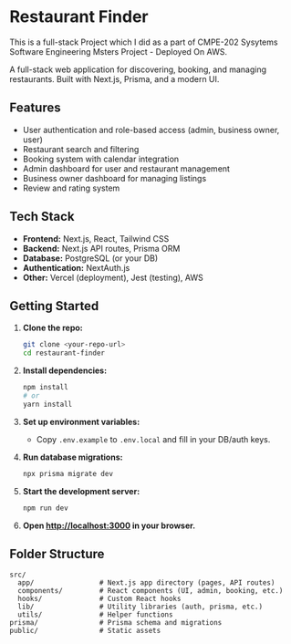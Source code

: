 # Restaurant Finder
This is a full-stack Project which I did as a part of CMPE-202 Sysytems Software Engineering Msters Project - Deployed On AWS.

A full-stack web application for discovering, booking, and managing restaurants. Built with Next.js, Prisma, and a modern UI.

## Features

- User authentication and role-based access (admin, business owner, user)
- Restaurant search and filtering
- Booking system with calendar integration
- Admin dashboard for user and restaurant management
- Business owner dashboard for managing listings
- Review and rating system

## Tech Stack

- **Frontend:** Next.js, React, Tailwind CSS
- **Backend:** Next.js API routes, Prisma ORM
- **Database:** PostgreSQL (or your DB)
- **Authentication:** NextAuth.js
- **Other:** Vercel (deployment), Jest (testing), AWS 

## Getting Started

1. **Clone the repo:**
   ```bash
   git clone <your-repo-url>
   cd restaurant-finder
   ```

2. **Install dependencies:**
   ```bash
   npm install
   # or
   yarn install
   ```

3. **Set up environment variables:**
   - Copy `.env.example` to `.env.local` and fill in your DB/auth keys.

4. **Run database migrations:**
   ```bash
   npx prisma migrate dev
   ```

5. **Start the development server:**
   ```bash
   npm run dev
   ```

6. **Open [http://localhost:3000](http://localhost:3000) in your browser.**

## Folder Structure

```
src/
  app/                # Next.js app directory (pages, API routes)
  components/         # React components (UI, admin, booking, etc.)
  hooks/              # Custom React hooks
  lib/                # Utility libraries (auth, prisma, etc.)
  utils/              # Helper functions
prisma/               # Prisma schema and migrations
public/               # Static assets
```

